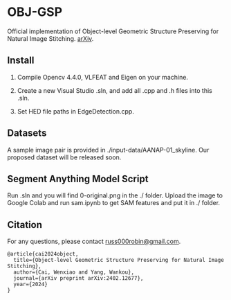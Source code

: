 # OBJ-GSP
Official implementation of Object-level Geometric Structure Preserving for Natural Image Stitching.
[arXiv](https://arxiv.org/abs/2402.12677).

## Install

1. Compile Opencv 4.4.0, VLFEAT and Eigen on your machine.

2. Create a new Visual Studio .sln, and add all .cpp and .h files into this .sln.

3. Set HED file paths in EdgeDetection.cpp.

## Datasets

A sample image pair is provided in ./input-data/AANAP-01_skyline. Our proposed dataset will be released soon.

## Segment Anything Model Script
Run .sln and you will find 0-original.png in the ./ folder.
Upload the image to Google Colab and run sam.ipynb to get SAM features and put it in ./ folder.

## Citation
For any questions, please contact russ000robin@gmail.com. 
```
@article{cai2024object,
  title={Object-level Geometric Structure Preserving for Natural Image Stitching},
  author={Cai, Wenxiao and Yang, Wankou},
  journal={arXiv preprint arXiv:2402.12677},
  year={2024}
}
```